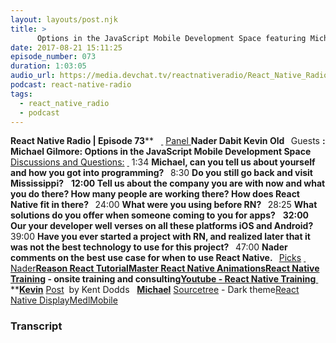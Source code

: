 ```yaml
---
layout: layouts/post.njk
title: >
      Options in the JavaScript Mobile Development Space featuring Michael Gilmore
date: 2017-08-21 15:11:25
episode_number: 073
duration: 1:03:05
audio_url: https://media.devchat.tv/reactnativeradio/React_Native_Radio_Episode_73.mp3
podcast: react-native-radio
tags: 
  - react_native_radio
  - podcast
---
```


 **React Native Radio | Episode 73**** &nbsp; ****<u> </u>**** <u>Panel </u> **Nader Dabit Kevin Old &nbsp;** Guests **: Michael Gilmore: Options in the JavaScript Mobile Development Space &nbsp;** <u>Discussions and Questions:</u> ****<u> </u>**** 1:34 **Michael, can you tell us about yourself and how you got into programming? &nbsp;** 8:30 **Do you still go back and visit Mississippi?** &nbsp; ****12:00** Tell us about the company you are with now and what you do there? How many people are working there? How does React Native fit in there? **&nbsp;**** 24:00 **What were you using before RN? &nbsp;** 28:25 **What solutions do you offer when someone coming to you for apps?** &nbsp; ****32:00** Our your developer well verses on all these platforms iOS and Android? **&nbsp;**** 39:00 **Have you ever started a project with RN, and realized later that it was not the best technology to use for this project? &nbsp;** 47:00 **Nader comments on the best use case for when to use React Native. &nbsp;** <u>Picks</u> ****<u> </u>**** <u>Nader</u>**[Reason React Tutorial](https://jamesfriend.com.au/a-first-reason-react-app-for-js-developers)[Master React Native Animations](https://reactnativeanimations.com/)[React Native Training](http://reactnative.training/)&nbsp;- onsite training and consulting[Youtube - React Native Training](https://www.youtube.com/channel/UC8ivCOllOAo7MfPT9k3Hs-Q)**<u> </u> ****<u>Kevin</u>** [Post](https://medium.com/@kentcdodds/classes-complexity-and-functional-programming-a8dd86903747)&nbsp; by Kent Dodds &nbsp; **<u>Michael</u>** [Sourcetree](https://www.sourcetreeapp.com/) - Dark theme[React Native Display](https://github.com/sundayhd/react-native-display)[MedlMobile](http://www.medlmobile.com/)

### Transcript


